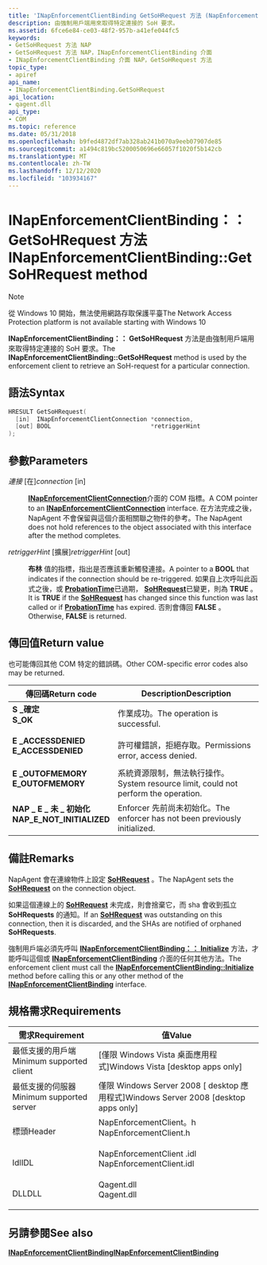 ```yaml
---
title: 'INapEnforcementClientBinding GetSoHRequest 方法 (NapEnforcementClient .h) '
description: 由強制用戶端用來取得特定連接的 SoH 要求。
ms.assetid: 6fce6e84-ce03-48f2-957b-a41efe044fc5
keywords:
- GetSoHRequest 方法 NAP
- GetSoHRequest 方法 NAP，INapEnforcementClientBinding 介面
- INapEnforcementClientBinding 介面 NAP，GetSoHRequest 方法
topic_type:
- apiref
api_name:
- INapEnforcementClientBinding.GetSoHRequest
api_location:
- qagent.dll
api_type:
- COM
ms.topic: reference
ms.date: 05/31/2018
ms.openlocfilehash: b9fed4872df7ab328ab241b070a9eeb07907de85
ms.sourcegitcommit: a1494c819bc5200050696e66057f1020f5b142cb
ms.translationtype: MT
ms.contentlocale: zh-TW
ms.lasthandoff: 12/12/2020
ms.locfileid: "103934167"
---
```

# <a name="inapenforcementclientbindinggetsohrequest-method"></a><span data-ttu-id="c9cf3-106">INapEnforcementClientBinding：： GetSoHRequest 方法</span><span class="sxs-lookup"><span data-stu-id="c9cf3-106">INapEnforcementClientBinding::GetSoHRequest method</span></span>

> [!Note]  
> <span data-ttu-id="c9cf3-107">從 Windows 10 開始，無法使用網路存取保護平臺</span><span class="sxs-lookup"><span data-stu-id="c9cf3-107">The Network Access Protection platform is not available starting with Windows 10</span></span>

 

<span data-ttu-id="c9cf3-108">**INapEnforcementClientBinding：： GetSoHRequest** 方法是由強制用戶端用來取得特定連接的 SoH 要求。</span><span class="sxs-lookup"><span data-stu-id="c9cf3-108">The **INapEnforcementClientBinding::GetSoHRequest** method is used by the enforcement client to retrieve an SoH-request for a particular connection.</span></span>

## <a name="syntax"></a><span data-ttu-id="c9cf3-109">語法</span><span class="sxs-lookup"><span data-stu-id="c9cf3-109">Syntax</span></span>


```C++
HRESULT GetSoHRequest(
  [in]  INapEnforcementClientConnection *connection,
  [out] BOOL                            *retriggerHint
);
```



## <a name="parameters"></a><span data-ttu-id="c9cf3-110">參數</span><span class="sxs-lookup"><span data-stu-id="c9cf3-110">Parameters</span></span>

<dl> <dt>

<span data-ttu-id="c9cf3-111">*連接* \[在\]</span><span class="sxs-lookup"><span data-stu-id="c9cf3-111">*connection* \[in\]</span></span>
</dt> <dd>

<span data-ttu-id="c9cf3-112">[**INapEnforcementClientConnection**](inapenforcementclientconnection.md)介面的 COM 指標。</span><span class="sxs-lookup"><span data-stu-id="c9cf3-112">A COM pointer to an [**INapEnforcementClientConnection**](inapenforcementclientconnection.md) interface.</span></span> <span data-ttu-id="c9cf3-113">在方法完成之後，NapAgent 不會保留與這個介面相關聯之物件的參考。</span><span class="sxs-lookup"><span data-stu-id="c9cf3-113">The NapAgent does not hold references to the object associated with this interface after the method completes.</span></span>

</dd> <dt>

<span data-ttu-id="c9cf3-114">*retriggerHint* \[擴展\]</span><span class="sxs-lookup"><span data-stu-id="c9cf3-114">*retriggerHint* \[out\]</span></span>
</dt> <dd>

<span data-ttu-id="c9cf3-115">**布林** 值的指標，指出是否應該重新觸發連接。</span><span class="sxs-lookup"><span data-stu-id="c9cf3-115">A pointer to a **BOOL** that indicates if the connection should be re-triggered.</span></span> <span data-ttu-id="c9cf3-116">如果自上次呼叫此函式之後，或 [**ProbationTime**](nap-datatypes.md)已過期， [**SoHRequest**](/windows/win32/api/naptypes/ns-naptypes-soh)已變更，則為 **TRUE** 。</span><span class="sxs-lookup"><span data-stu-id="c9cf3-116">It is **TRUE** if the [**SoHRequest**](/windows/win32/api/naptypes/ns-naptypes-soh) has changed since this function was last called or if [**ProbationTime**](nap-datatypes.md) has expired.</span></span> <span data-ttu-id="c9cf3-117">否則會傳回 **FALSE** 。</span><span class="sxs-lookup"><span data-stu-id="c9cf3-117">Otherwise, **FALSE** is returned.</span></span>

</dd> </dl>

## <a name="return-value"></a><span data-ttu-id="c9cf3-118">傳回值</span><span class="sxs-lookup"><span data-stu-id="c9cf3-118">Return value</span></span>

<span data-ttu-id="c9cf3-119">也可能傳回其他 COM 特定的錯誤碼。</span><span class="sxs-lookup"><span data-stu-id="c9cf3-119">Other COM-specific error codes also may be returned.</span></span>



| <span data-ttu-id="c9cf3-120">傳回碼</span><span class="sxs-lookup"><span data-stu-id="c9cf3-120">Return code</span></span>                                                                                             | <span data-ttu-id="c9cf3-121">Description</span><span class="sxs-lookup"><span data-stu-id="c9cf3-121">Description</span></span>                                                        |
|---------------------------------------------------------------------------------------------------------|--------------------------------------------------------------------|
| <dl> <span data-ttu-id="c9cf3-122"><dt>**S \_確定**</dt></span><span class="sxs-lookup"><span data-stu-id="c9cf3-122"><dt>**S\_OK** </dt></span></span> </dl>                   | <span data-ttu-id="c9cf3-123">作業成功。</span><span class="sxs-lookup"><span data-stu-id="c9cf3-123">The operation is successful.</span></span><br/>                            |
| <dl> <span data-ttu-id="c9cf3-124"><dt>**E \_ACCESSDENIED**</dt></span><span class="sxs-lookup"><span data-stu-id="c9cf3-124"><dt>**E\_ACCESSDENIED** </dt></span></span> </dl>         | <span data-ttu-id="c9cf3-125">許可權錯誤，拒絕存取。</span><span class="sxs-lookup"><span data-stu-id="c9cf3-125">Permissions error, access denied.</span></span><br/>                       |
| <dl> <span data-ttu-id="c9cf3-126"><dt>**E \_OUTOFMEMORY**</dt></span><span class="sxs-lookup"><span data-stu-id="c9cf3-126"><dt>**E\_OUTOFMEMORY** </dt></span></span> </dl>          | <span data-ttu-id="c9cf3-127">系統資源限制，無法執行操作。</span><span class="sxs-lookup"><span data-stu-id="c9cf3-127">System resource limit, could not perform the operation.</span></span><br/> |
| <dl> <span data-ttu-id="c9cf3-128"><dt>**NAP \_ E \_ 未 \_ 初始化**</dt></span><span class="sxs-lookup"><span data-stu-id="c9cf3-128"><dt>**NAP\_E\_NOT\_INITIALIZED**</dt></span></span> </dl> | <span data-ttu-id="c9cf3-129">Enforcer 先前尚未初始化。</span><span class="sxs-lookup"><span data-stu-id="c9cf3-129">The enforcer has not been previously initialized.</span></span><br/>       |



 

## <a name="remarks"></a><span data-ttu-id="c9cf3-130">備註</span><span class="sxs-lookup"><span data-stu-id="c9cf3-130">Remarks</span></span>

<span data-ttu-id="c9cf3-131">NapAgent 會在連線物件上設定 [**SoHRequest**](/windows/win32/api/naptypes/ns-naptypes-soh) 。</span><span class="sxs-lookup"><span data-stu-id="c9cf3-131">The NapAgent sets the [**SoHRequest**](/windows/win32/api/naptypes/ns-naptypes-soh) on the connection object.</span></span>

<span data-ttu-id="c9cf3-132">如果這個連線上的 [**SoHRequest**](/windows/win32/api/naptypes/ns-naptypes-soh) 未完成，則會捨棄它，而 sha 會收到孤立 **SoHRequests** 的通知。</span><span class="sxs-lookup"><span data-stu-id="c9cf3-132">If an [**SoHRequest**](/windows/win32/api/naptypes/ns-naptypes-soh) was outstanding on this connection, then it is discarded, and the SHAs are notified of orphaned **SoHRequests**.</span></span>

<span data-ttu-id="c9cf3-133">強制用戶端必須先呼叫 [**INapEnforcementClientBinding：： Initialize**](inapenforcementclientbinding-initialize-method.md) 方法，才能呼叫這個或 [**INapEnforcementClientBinding**](inapenforcementclientbinding.md) 介面的任何其他方法。</span><span class="sxs-lookup"><span data-stu-id="c9cf3-133">The enforcement client must call the [**INapEnforcementClientBinding::Initialize**](inapenforcementclientbinding-initialize-method.md) method before calling this or any other method of the [**INapEnforcementClientBinding**](inapenforcementclientbinding.md) interface.</span></span>

## <a name="requirements"></a><span data-ttu-id="c9cf3-134">規格需求</span><span class="sxs-lookup"><span data-stu-id="c9cf3-134">Requirements</span></span>



| <span data-ttu-id="c9cf3-135">需求</span><span class="sxs-lookup"><span data-stu-id="c9cf3-135">Requirement</span></span> | <span data-ttu-id="c9cf3-136">值</span><span class="sxs-lookup"><span data-stu-id="c9cf3-136">Value</span></span> |
|-------------------------------------|-----------------------------------------------------------------------------------------------------|
| <span data-ttu-id="c9cf3-137">最低支援的用戶端</span><span class="sxs-lookup"><span data-stu-id="c9cf3-137">Minimum supported client</span></span><br/> | <span data-ttu-id="c9cf3-138">\[僅限 Windows Vista 桌面應用程式\]</span><span class="sxs-lookup"><span data-stu-id="c9cf3-138">Windows Vista \[desktop apps only\]</span></span><br/>                                                      |
| <span data-ttu-id="c9cf3-139">最低支援的伺服器</span><span class="sxs-lookup"><span data-stu-id="c9cf3-139">Minimum supported server</span></span><br/> | <span data-ttu-id="c9cf3-140">僅限 Windows Server 2008 \[ desktop 應用程式\]</span><span class="sxs-lookup"><span data-stu-id="c9cf3-140">Windows Server 2008 \[desktop apps only\]</span></span><br/>                                                |
| <span data-ttu-id="c9cf3-141">標頭</span><span class="sxs-lookup"><span data-stu-id="c9cf3-141">Header</span></span><br/>                   | <dl> <span data-ttu-id="c9cf3-142"><dt>NapEnforcementClient。h</dt></span><span class="sxs-lookup"><span data-stu-id="c9cf3-142"><dt>NapEnforcementClient.h</dt></span></span> </dl>   |
| <span data-ttu-id="c9cf3-143">Idl</span><span class="sxs-lookup"><span data-stu-id="c9cf3-143">IDL</span></span><br/>                      | <dl> <span data-ttu-id="c9cf3-144"><dt>NapEnforcementClient .idl</dt></span><span class="sxs-lookup"><span data-stu-id="c9cf3-144"><dt>NapEnforcementClient.idl</dt></span></span> </dl> |
| <span data-ttu-id="c9cf3-145">DLL</span><span class="sxs-lookup"><span data-stu-id="c9cf3-145">DLL</span></span><br/>                      | <dl> <span data-ttu-id="c9cf3-146"><dt>Qagent.dll</dt></span><span class="sxs-lookup"><span data-stu-id="c9cf3-146"><dt>Qagent.dll</dt></span></span> </dl>               |



## <a name="see-also"></a><span data-ttu-id="c9cf3-147">另請參閱</span><span class="sxs-lookup"><span data-stu-id="c9cf3-147">See also</span></span>

<dl> <span data-ttu-id="c9cf3-148"><dt>


</dt> <dt></span><span class="sxs-lookup"><span data-stu-id="c9cf3-148"><dt>


</dt> <dt></span></span>

[<span data-ttu-id="c9cf3-149">**INapEnforcementClientBinding**</span><span class="sxs-lookup"><span data-stu-id="c9cf3-149">**INapEnforcementClientBinding**</span></span>](inapenforcementclientbinding.md)
</dt> </dl>

 

 





